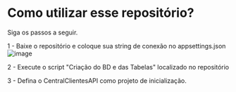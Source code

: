 
<h1>Como utilizar esse repositório?</h1>
<p>Siga os passos a seguir.</p>


1 - Baixe o repositório e coloque sua string de conexão no appsettings.json
![image](https://user-images.githubusercontent.com/98724291/185239282-9e368641-3f1a-4d67-ac24-2184d5028746.png)

2 - Execute o script "Criação do BD e das Tabelas" localizado no repositório

3 - Defina o CentralClientesAPI como projeto de inicialização.
